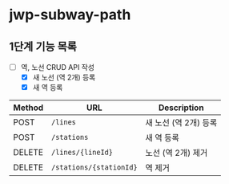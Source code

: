 # jwp-subway-path

## 1단계 기능 목록

- [ ] 역, 노선 CRUD API 작성
    - [x] 새 노선 (역 2개) 등록
    - [x] 새 역 등록

| Method | URL                     | Description    |
|--------|-------------------------|----------------|
| POST   | `/lines`                | 새 노선 (역 2개) 등록 |
| POST   | `/stations`             | 새 역 등록         |
| DELETE | `/lines/{lineId}`       | 노선 (역 2개) 제거   |
| DELETE | `/stations/{stationId}` | 역 제거           |

